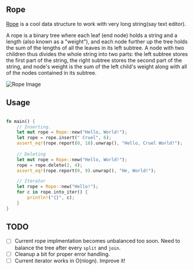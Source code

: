 ## Rope

[Rope](https://en.wikipedia.org/wiki/Rope_(data_structure)) is a cool data structure to work with very long string(say text editor).

A rope is a binary tree where each leaf (end node) holds a string and a length (also known as a "weight"), and each node further up the tree holds the sum of the lengths of all the leaves in its left subtree. A node with two children thus divides the whole string into two parts: the left subtree stores the first part of the string, the right subtree stores the second part of the string, and node's weight is the sum of the left child's weight along with all of the nodes contained in its subtree.


![Rope Image](https://upload.wikimedia.org/wikipedia/commons/thumb/2/20/Vector_Rope_index.svg/853px-Vector_Rope_index.svg.png)


## Usage

```rust

fn main() {
	// Inserting.
	let mut rope = Rope::new("Hello, World!");
	let rope = rope.insert(" Cruel", 6);
	assert_eq!(rope.report(0, 18).unwrap(), "Hello, Cruel World!");
	
	// Deleting
	let mut rope = Rope::new("Hello, World!");
	rope = rope.delete(2, 4);
	assert_eq!(rope.report(0, 9).unwrap(), "He, World!");

	// Iterator
	let rope = Rope::new("Hello!");
	for c in rope.into_iter() {
		println!("{}", c);
	}
}
```

## TODO

- [ ] Current rope implmentation becomes unbalanced too soon. Need to balance the tree
after every `split` and `join`.
- [ ] Cleanup a bit for proper error handling.
- [ ] Current iterator works in O(nlogn). Improve it!
